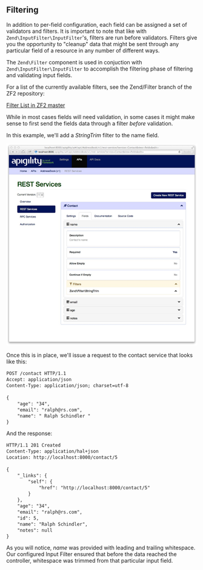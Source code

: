 Filtering
---------

In addition to per-field configuration, each field can be assigned a set of validators and filters. 
It is important to note that like with `Zend\InputFilter\InputFilter`'s, filters are run before 
validators.  Filters give you the opportunity to "cleanup" data that might be sent through any 
particular field of a resource in any number of different ways.

The `Zend\Filter` component is used in conjuction with `Zend\InputFilter\InputFilter` to accomplish 
the filtering phase of filtering and validating input fields.

For a list of the currently available filters, see the Zend/Filter branch of the ZF2 repository:

[Filter List in ZF2 master](https://github.com/zendframework/zf2/tree/master/library/Zend/Filter)

While in most cases fields will need validation, in some cases it might make sense to first send
the fields data through a filter *before* validation.

In this example, we'll add a _StringTrim_ filter to the name field.

![content-validation-filtering-setup](/asset/apigility-documentation/img/content-validation-filtering-setup.jpg)

Once this is in place, we'll issue a request to the contact service that looks like this:

```HTTP
POST /contact HTTP/1.1
Accept: application/json
Content-Type: application/json; charset=utf-8

{
    "age": "34",
    "email": "ralph@rs.com",
    "name": " Ralph Schindler "
}
```

And the response:

```HTTP
HTTP/1.1 201 Created
Content-Type: application/hal+json
Location: http://localhost:8000/contact/5

{
    "_links": {
        "self": {
            "href": "http://localhost:8000/contact/5"
        }
    },
    "age": "34",
    "email": "ralph@rs.com",
    "id": 5,
    "name": "Ralph Schindler",
    "notes": null
}
```

As you will notice, _name_ was provided with leading and trailing whitespace.  Our configured
Input Filter ensured that before the data reached the controller, whitespace was trimmed from that
particular input field.